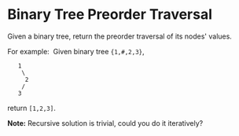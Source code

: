 Binary Tree Preorder Traversal 
===============================

Given a binary tree, return the preorder traversal of its nodes' values.

For example:       Given binary tree ```{1,#,2,3}```,

```
   1
    \
     2
    /
   3
```

return ```[1,2,3]```.      

**Note:** Recursive solution is trivial, could you do it iteratively?

